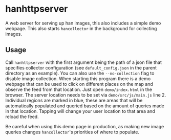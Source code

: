 # hanhttpserver
A web server for serving up han images, this also includes a simple demo
webpage.
This also starts `hancollector` in the background for collecting images.

## Usage
Call `hanhttpserver` with the first argument being the path of a json file that
specifies collector configuration (see `default_config.json` in the parent
directory as an example). You can also use the `--no-collection` flag to disable
image collection.
When starting this program there is a demo webpage that can be used to click on
different places on the map and observe the feed from that location.
Just open `demo/index.html` in the browser. The server location needs to be set
via `demo/src/js/main.js` line 2.
Individual regions are marked in blue, these are areas that will be
automatically populated and queried based on the amount of queries made in that
location. Tapping will change your user location to that area and reload the
feed.

Be careful when using this demo page in production, as making new image queries
changes `hancollector`'s priorities of where to populate.
